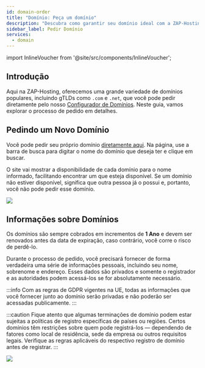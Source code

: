 ```yaml
---
id: domain-order
title: "Domínio: Peça um domínio"
description: "Descubra como garantir seu domínio ideal com a ZAP-Hosting e entenda os detalhes importantes do registro → Saiba mais agora"
sidebar_label: Pedir Domínio
services:
  - domain
---
```


import InlineVoucher from '@site/src/components/InlineVoucher';

## Introdução

Aqui na ZAP-Hosting, oferecemos uma grande variedade de domínios populares, incluindo gTLDs como `.com` e `.net`, que você pode pedir diretamente pelo nosso [Configurador de Domínios](https://zap-hosting.com/en/shop/product/domain/). Neste guia, vamos explorar o processo de pedido em detalhes.

## Pedindo um Novo Domínio

Você pode pedir seu próprio domínio [diretamente aqui](https://zap-hosting.com/en/shop/product/domain/). Na página, use a barra de busca para digitar o nome do domínio que deseja ter e clique em buscar.

O site vai mostrar a disponibilidade de cada domínio para o nome informado, facilitando encontrar um que esteja disponível. Se um domínio não estiver disponível, significa que outra pessoa já o possui e, portanto, você não pode pedir esse domínio.

![](https://screensaver01.zap-hosting.com/index.php/s/cmdoBKgzYeJPPJH/preview)

## Informações sobre Domínios

Os domínios são sempre cobrados em incrementos de **1 Ano** e devem ser renovados antes da data de expiração, caso contrário, você corre o risco de perdê-lo.

Durante o processo de pedido, você precisará fornecer de forma verdadeira uma série de informações pessoais, incluindo seu nome, sobrenome e endereço. Esses dados são privados e somente o registrador e as autoridades podem acessá-los se for absolutamente necessário.

:::info
Com as regras de GDPR vigentes na UE, todas as informações que você fornecer junto ao domínio serão privadas e não poderão ser acessadas publicamente.
:::

:::caution 
Fique atento que algumas terminações de domínio podem estar sujeitas a políticas de registro específicas de países ou regiões. Certos domínios têm restrições sobre quem pode registrá-los — dependendo de fatores como local de residência, sede da empresa ou outros requisitos legais. Verifique as regras aplicáveis do respectivo registro de domínio antes de registrar.
:::

![](https://screensaver01.zap-hosting.com/index.php/s/d5gNX5mkpctk2c3/preview)

<InlineVoucher />